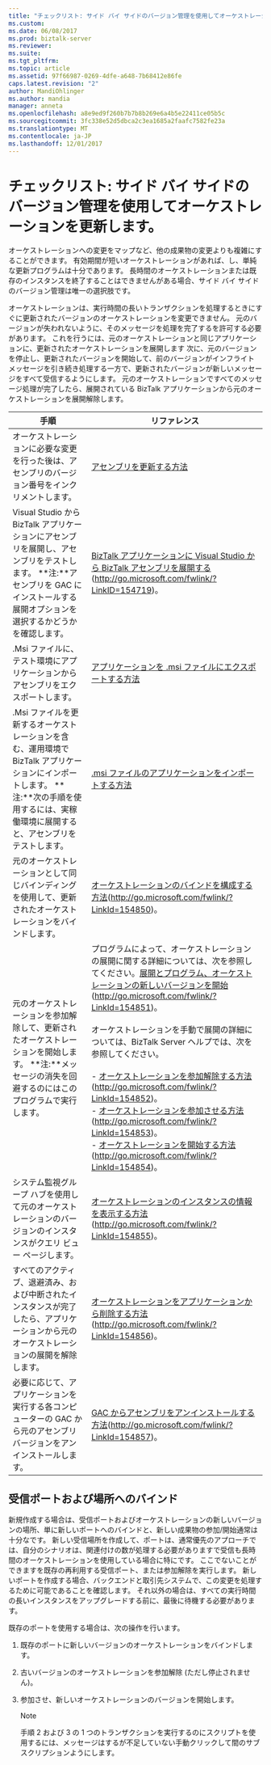 ```yaml
---
title: "チェックリスト: サイド バイ サイドのバージョン管理を使用してオーケストレーションを更新する |Microsoft ドキュメント"
ms.custom: 
ms.date: 06/08/2017
ms.prod: biztalk-server
ms.reviewer: 
ms.suite: 
ms.tgt_pltfrm: 
ms.topic: article
ms.assetid: 97f66987-0269-4dfe-a648-7b68412e86fe
caps.latest.revision: "2"
author: MandiOhlinger
ms.author: mandia
manager: anneta
ms.openlocfilehash: a8e9ed9f260b7b7b8b269e6a4b5e22411ce05b5c
ms.sourcegitcommit: 3fc338e52d5dbca2c3ea1685a2faafc7582fe23a
ms.translationtype: MT
ms.contentlocale: ja-JP
ms.lasthandoff: 12/01/2017
---
```

# <a name="checklist-updating-an-orchestration-using-side-by-side-versioning"></a>チェックリスト: サイド バイ サイドのバージョン管理を使用してオーケストレーションを更新します。
オーケストレーションへの変更をマップなど、他の成果物の変更よりも複雑にすることができます。 有効期間が短いオーケストレーションがあれば、し、単純な更新プログラムは十分であります。 長時間のオーケストレーションまたは既存のインスタンスを終了することはできませんがある場合、サイド バイ サイドのバージョン管理は唯一の選択肢です。  
  
 オーケストレーションは、実行時間の長いトランザクションを処理するときにすぐに更新されたバージョンのオーケストレーションを変更できません。 元のバージョンが失われないように、そのメッセージを処理を完了するを許可する必要があります。 これを行うには、元のオーケストレーションと同じアプリケーションに、更新されたオーケストレーションを展開します 次に、元のバージョンを停止し、更新されたバージョンを開始して、前のバージョンがインフライト メッセージを引き続き処理する一方で、更新されたバージョンが新しいメッセージをすべて受信するようにします。 元のオーケストレーションですべてのメッセージ処理が完了したら、展開されている BizTalk アプリケーションから元のオーケストレーションを展開解除します。  
  
|手順|リファレンス|  
|-----------|---------------|  
|オーケストレーションに必要な変更を行った後は、アセンブリのバージョン番号をインクリメントします。|[アセンブリを更新する方法](../technical-guides/how-to-update-an-assembly.md)|  
|Visual Studio から BizTalk アプリケーションにアセンブリを展開し、アセンブリをテストします。 **注:**アセンブリを GAC にインストールする展開オプションを選択するかどうかを確認します。|[BizTalk アプリケーションに Visual Studio から BizTalk アセンブリを展開する](http://go.microsoft.com/fwlink/?LinkID=154719)(http://go.microsoft.com/fwlink/?LinkID=154719)。|  
|.Msi ファイルに、テスト環境にアプリケーションからアセンブリをエクスポートします。|[アプリケーションを .msi ファイルにエクスポートする方法](../technical-guides/how-to-export-an-application-to-an-msi-file.md)|  
|.Msi ファイルを更新するオーケストレーションを含む、運用環境で BizTalk アプリケーションにインポートします。 **注:**次の手順を使用するには、実稼働環境に展開すると、アセンブリをテストします。|[.msi ファイルのアプリケーションをインポートする方法](../technical-guides/how-to-import-an-application-from-an-msi-file.md)|  
|元のオーケストレーションとして同じバインディングを使用して、更新されたオーケストレーションをバインドします。|[オーケストレーションのバインドを構成する方法](http://go.microsoft.com/fwlink/?LinkId=154850)(http://go.microsoft.com/fwlink/?LinkId=154850)。|  
|元のオーケストレーションを参加解除して、更新されたオーケストレーションを開始します。 **注:**メッセージの消失を回避するのにはこのプログラムで実行します。|プログラムによって、オーケストレーションの展開に関する詳細については、次を参照してください。[展開とプログラム、オーケストレーションの新しいバージョンを開始](http://go.microsoft.com/fwlink/?LinkId=154851)(http://go.microsoft.com/fwlink/?LinkId=154851)。<br /><br /> オーケストレーションを手動で展開の詳細については、BizTalk Server ヘルプでは、次を参照してください。<br /><br /> -   [オーケストレーションを参加解除する方法](http://go.microsoft.com/fwlink/?LinkId=154852)(http://go.microsoft.com/fwlink/?LinkId=154852)。<br />-   [オーケストレーションを参加させる方法](http://go.microsoft.com/fwlink/?LinkId=154853)(http://go.microsoft.com/fwlink/?LinkId=154853)。<br />-   [オーケストレーションを開始する方法](http://go.microsoft.com/fwlink/?LinkId=154854)(http://go.microsoft.com/fwlink/?LinkId=154854)。|  
|システム監視グループ ハブを使用して元のオーケストレーションのバージョンのインスタンスがクエリ ビュー ページします。|[オーケストレーションのインスタンスの情報を表示する方法](http://go.microsoft.com/fwlink/?LinkId=154855)(http://go.microsoft.com/fwlink/?LinkId=154855)。|  
|すべてのアクティブ、退避済み、および中断されたインスタンスが完了したら、アプリケーションから元のオーケストレーションの展開を解除します。|[オーケストレーションをアプリケーションから削除する方法](http://go.microsoft.com/fwlink/?LinkId=154856)(http://go.microsoft.com/fwlink/?LinkId=154856)。|  
|必要に応じて、アプリケーションを実行する各コンピューターの GAC から元のアセンブリ バージョンをアンインストールします。|[GAC からアセンブリをアンインストールする方法](http://go.microsoft.com/fwlink/?LinkId=154857)(http://go.microsoft.com/fwlink/?LinkId=154857)。|  
  
## <a name="binding-to-receive-ports-and-locations"></a>受信ポートおよび場所へのバインド  
 新規作成する場合は、受信ポートおよびオーケストレーションの新しいバージョンの場所、単に新しいポートへのバインドと、新しい成果物の参加/開始通常は十分なです。 新しい受信場所を作成して、ポートは、通常優先のアプローチでは、自分のシナリオは、関連付けの数が処理する必要がありますで受信も長時間のオーケストレーションを使用している場合に特にです。 ここでないことができますを既存の再利用する受信ポート、または参加解除を実行します。 新しいポートを作成する場合、バックエンドと取引先システムで、この変更を処理するために可能であることを確認します。 それ以外の場合は、すべての実行時間の長いインスタンスをアップグレードする前に、最後に待機する必要があります。  
  
 既存のポートを使用する場合は、次の操作を行います。  
  
1.  既存のポートに新しいバージョンのオーケストレーションをバインドします。  
  
2.  古いバージョンのオーケストレーションを参加解除 (ただし停止されません)。  
  
3.  参加させ、新しいオーケストレーションのバージョンを開始します。  
  
    > [!NOTE]  
    >  手順 2 および 3 の 1 つのトランザクションを実行するのにスクリプトを使用するには、メッセージはするが不足していない手動クリックして間のサブスクリプションようにします。